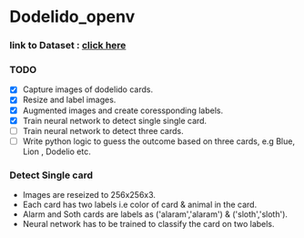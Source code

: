# Dodelido_openv
### link to Dataset : [click here](https://drive.google.com/file/d/1t_2G9JKH61lNrjjcBCieCkRvlT0-tz4p/view?usp=sharing)

### TODO
- [X] Capture images of dodelido cards. 
- [x] Resize and label images.
- [X] Augmented images and create coressponding labels.
- [X] Train neural network to detect single single card.
- [ ] Train neural network to detect three cards.
- [ ] Write python logic to guess the outcome based on three cards, e.g Blue, Lion , Dodelio etc.

### Detect Single card
- Images are reseized to 256x256x3.
- Each card has two labels i.e color of card & animal in the card.
- Alarm and Soth cards are labels as ('alaram','alaram') & ('sloth','sloth').
- Neural network has to be trained to classify the card on two labels.
